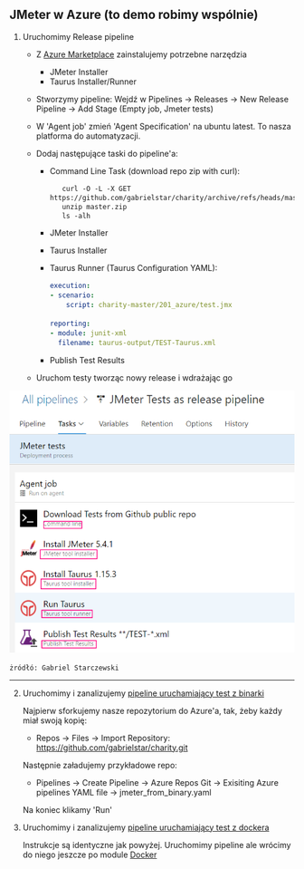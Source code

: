 ## JMeter w Azure (to demo robimy wspólnie)

1. Uruchomimy Release pipeline 

    - Z [Azure Marketplace](https://marketplace.visualstudio.com/items?itemName=AlexandreGattiker.jmeter-tasks) zainstalujemy potrzebne narzędzia
        - JMeter Installer
        - Taurus Installer/Runner
    
    - Stworzymy pipeline: Wejdź w Pipelines -> Releases -> New Release Pipeline -> Add Stage (Empty job, Jmeter tests) 
    
    - W 'Agent job' zmień 'Agent Specification' na  ubuntu latest. To nasza platforma do automatyzacji.
    - Dodaj następujące taski do pipeline'a:
    
        -   Command Line Task (download repo zip with curl):
                
             ```shell script
                curl -O -L -X GET https://github.com/gabrielstar/charity/archive/refs/heads/master.zip
                unzip master.zip             
                ls -alh 
               ```
   
         -  JMeter Installer
         -  Taurus Installer
         -  Taurus Runner (Taurus Configuration YAML):
         
            ```yaml
            execution:
            - scenario:
                script: charity-master/201_azure/test.jmx
            
            reporting:
            - module: junit-xml
              filename: taurus-output/TEST-Taurus.xml
            ```    
         - Publish Test Results
           
    - Uruchom testy tworząc nowy release i wdrażając go
            
![release](img/releasePipeline.png)
    
`żródłó: Gabriel Starczewski`
            
***
2.  Uruchomimy i zanalizujemy [pipeline uruchamiający test z binarki](jmeter_from_binary.yaml)
     
     Najpierw sforkujemy nasze repozytorium do Azure'a, tak, żeby każdy miał swoją kopię:
     
     - Repos -> Files -> Import Repository: https://github.com/gabrielstar/charity.git
     
    Następnie załadujemy przykładowe repo:
     
     - Pipelines -> Create Pipeline -> Azure Repos Git -> Exisiting Azure pipelines YAML file -> jmeter_from_binary.yaml
    
    Na koniec klikamy 'Run'
     
3.  Uruchomimy i zanalizujemy [pipeline uruchamiający test z dockera](jmeter_from_docker.yaml)

    Instrukcje są identyczne jak powyżej. Uruchomimy pipeline ale wrócimy do niego jeszcze po module [Docker](../203_docker/teoria.md)
